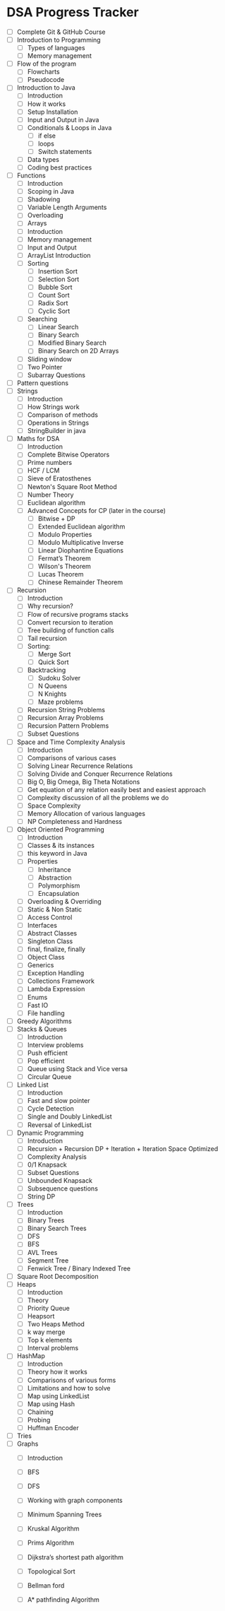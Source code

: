 # DSA Progress Tracker
- [ ] Complete Git & GitHub Course
- [ ] Introduction to Programming
  - [ ] Types of languages
  - [ ] Memory management
- [ ] Flow of the program
  - [ ] Flowcharts
  - [ ] Pseudocode
- [ ] Introduction to Java
  - [ ] Introduction
  - [ ] How it works
  - [ ] Setup Installation
  - [ ] Input and Output in Java
  - [ ] Conditionals & Loops in Java
    - [ ] if else
    - [ ] loops
    - [ ] Switch statements
  - [ ] Data types
  - [ ] Coding best practices
- [ ] Functions
  - [ ] Introduction
  - [ ] Scoping in Java
  - [ ] Shadowing
  - [ ] Variable Length Arguments
  - [ ] Overloading
  - [ ] Arrays
  - [ ] Introduction
  - [ ] Memory management
  - [ ] Input and Output
  - [ ] ArrayList Introduction
  - [ ] Sorting
    - [ ] Insertion Sort
    - [ ] Selection Sort
    - [ ] Bubble Sort
    - [ ] Count Sort
    - [ ] Radix Sort
    - [ ] Cyclic Sort
  - [ ] Searching
    - [ ] Linear Search
    - [ ] Binary Search
    - [ ] Modified Binary Search
    - [ ] Binary Search on 2D Arrays
  - [ ] Sliding window
  - [ ] Two Pointer
  - [ ] Subarray Questions
- [ ] Pattern questions
- [ ] Strings
  - [ ] Introduction
  - [ ] How Strings work
  - [ ] Comparison of methods
  - [ ] Operations in Strings
  - [ ] StringBuilder in java
- [ ] Maths for DSA
  - [ ] Introduction
  - [ ] Complete Bitwise Operators
  - [ ] Prime numbers
  - [ ] HCF / LCM
  - [ ] Sieve of Eratosthenes
  - [ ] Newton's Square Root Method
  - [ ] Number Theory
  - [ ] Euclidean algorithm
  - [ ] Advanced Concepts for CP (later in the course)
    - [ ] Bitwise + DP
    - [ ] Extended Euclidean algorithm
    - [ ] Modulo Properties
    - [ ] Modulo Multiplicative Inverse
    - [ ] Linear Diophantine Equations
    - [ ] Fermat’s Theorem
    - [ ] Wilson's Theorem
    - [ ] Lucas Theorem
    - [ ] Chinese Remainder Theorem
- [ ] Recursion
  - [ ] Introduction
  - [ ] Why recursion?
  - [ ] Flow of recursive programs stacks
  - [ ] Convert recursion to iteration
  - [ ] Tree building of function calls
  - [ ] Tail recursion
  - [ ] Sorting:
    - [ ] Merge Sort
    - [ ] Quick Sort
  - [ ] Backtracking
    - [ ] Sudoku Solver
    - [ ] N Queens
    - [ ] N Knights
    - [ ] Maze problems
  - [ ] Recursion String Problems
  - [ ] Recursion Array Problems
  - [ ] Recursion Pattern Problems
  - [ ] Subset Questions
- [ ] Space and Time Complexity Analysis
  - [ ] Introduction
  - [ ] Comparisons of various cases
  - [ ] Solving Linear Recurrence Relations
  - [ ] Solving Divide and Conquer Recurrence Relations
  - [ ] Big O, Big Omega, Big Theta Notations
  - [ ] Get equation of any relation easily best and easiest approach
  - [ ] Complexity discussion of all the problems we do
  - [ ] Space Complexity
  - [ ] Memory Allocation of various languages
  - [ ] NP Completeness and Hardness
- [ ] Object Oriented Programming
  - [ ] Introduction
  - [ ] Classes & its instances
  - [ ] this keyword in Java
  - [ ] Properties
    - [ ] Inheritance
    - [ ] Abstraction
    - [ ] Polymorphism
    - [ ] Encapsulation
  - [ ] Overloading & Overriding
  - [ ] Static & Non Static
  - [ ] Access Control
  - [ ] Interfaces
  - [ ] Abstract Classes
  - [ ] Singleton Class
  - [ ] final, finalize, finally
  - [ ] Object Class
  - [ ] Generics
  - [ ] Exception Handling
  - [ ] Collections Framework
  - [ ] Lambda Expression
  - [ ] Enums
  - [ ] Fast IO
  - [ ] File handling
- [ ] Greedy Algorithms
- [ ] Stacks & Queues
  - [ ] Introduction
  - [ ] Interview problems
  - [ ] Push efficient
  - [ ] Pop efficient
  - [ ] Queue using Stack and Vice versa
  - [ ] Circular Queue
- [ ] Linked List
  - [ ] Introduction
  - [ ] Fast and slow pointer
  - [ ] Cycle Detection
  - [ ] Single and Doubly LinkedList
  - [ ] Reversal of LinkedList
- [ ] Dynamic Programming
  - [ ] Introduction
  - [ ] Recursion + Recursion DP + Iteration + Iteration Space Optimized
  - [ ] Complexity Analysis
  - [ ] 0/1 Knapsack
  - [ ] Subset Questions
  - [ ] Unbounded Knapsack
  - [ ] Subsequence questions
  - [ ] String DP
- [ ] Trees
  - [ ] Introduction
  - [ ] Binary Trees
  - [ ] Binary Search Trees
  - [ ] DFS
  - [ ] BFS
  - [ ] AVL Trees
  - [ ] Segment Tree
  - [ ] Fenwick Tree / Binary Indexed Tree
- [ ] Square Root Decomposition
- [ ] Heaps
  - [ ] Introduction
  - [ ] Theory
  - [ ] Priority Queue
  - [ ] Heapsort
  - [ ] Two Heaps Method
  - [ ] k way merge
  - [ ] Top k elements
  - [ ] Interval problems
- [ ] HashMap
  - [ ] Introduction
  - [ ] Theory how it works
  - [ ] Comparisons of various forms
  - [ ] Limitations and how to solve
  - [ ] Map using LinkedList
  - [ ] Map using Hash
  - [ ] Chaining
  - [ ] Probing
  - [ ] Huffman Encoder
- [ ] Tries
- [ ] Graphs
  - [ ] Introduction
  - [ ] BFS
  - [ ] DFS
  - [ ] Working with graph components
  - [ ] Minimum Spanning Trees
  - [ ] Kruskal Algorithm
  - [ ] Prims Algorithm
  - [ ] Dijkstra’s shortest path algorithm
  - [ ] Topological Sort
  - [ ] Bellman ford
  - [ ] A* pathfinding Algorithm

